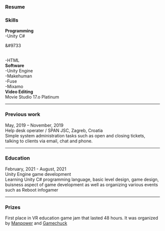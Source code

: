 ### Resume

### Skills

<b>Programming</b>
  <br>
  -Unity C#<p>&#9733</p>
  <br>
  -HTML
  <br>
  <b>Software</b>
  <br>
  -Unity Engine<br>
  -Makehuman<br>
  -Fuse<br>
  -Mixamo
  <br>
  <b>Video Editing</b>
  <br>
  Movie Studio 17.o Platinum<br>
  
  ---

### Previous work

May, 2019 – November, 2019<br>
Help desk operater / SPAN JSC, Zagreb, Croatia<br>
Simple system administration tasks such as open and closing tickets, talking to clients via email, chat and phone.
<br>

---

### Education
February, 2021 - August, 2021<br>
Unity Engine game development<br>
Learning Unity C# programming language, basic level design, game design, buisness aspect of game development as well as organizing various events such as Reboot infogamer
<br>

---

### Prizes
First place in VR education game jam that lasted 48 hours. It was organized by <a href="
https://manpower.hr/news/new-post-1623069771">Manpower</a> and <a href="https://game-chuck.com/">Gamechuck</a>
